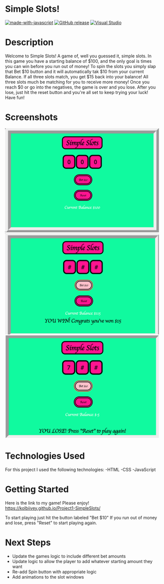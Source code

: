 

#                             Simple Slots!

[![made-with-javascript](https://img.shields.io/badge/Made%20with-JavaScript-1f425f.svg)](https://www.javascript.com)
[![GitHub release](https://img.shields.io/github/release/Naereen/StrapDown.js.svg)](https://GitHub.com/Naereen/StrapDown.js/releases/)
[![Visual Studio](https://badgen.net/badge/icon/visualstudio?icon=visualstudio&label)](https://visualstudio.microsoft.com)


#                              Description

Welcome to Simple Slots! A game of, well you guessed it, simple slots.
In this game you have a starting balance of $100, and the only goal is 
times you can win before you run out of money! To spin the slots you
simply slap that Bet $10 button and it will automatically tak $10 from 
your current Balance. If all three slots match, you get $15 back into your
balance! All three slots much be matching for you to receive more money!
Once you reach $0 or go into the negatives, the game is over and you lose.
After you lose, just hit the reset button and you're all set to keep 
trying your luck! Have fun! 



#                               Screenshots

    
![start screen](/screenshots/Start-screen.png)
![You Win](/screenshots/You-win.png)
![You Lose](/screenshots/You-lose.png)



#                               Technologies Used
 For this project I used the following technologies:
    -HTML
    -CSS
    -JavaScript



#                                Getting Started
Here is the link to my game! Please enjoy!
https://kolbiivey.github.io/Project1-SimpleSlots/

To start playing just hit the button labeled "Bet $10"
If you run out of money and lose, press "Reset" to start playing again.


#                                   Next Steps
- Update the games logic to include different bet amounts
- Update logic to allow the player to add whatever starting amount they want
- Re-add Spin button with appropriate logic
- Add animations to the slot windows

